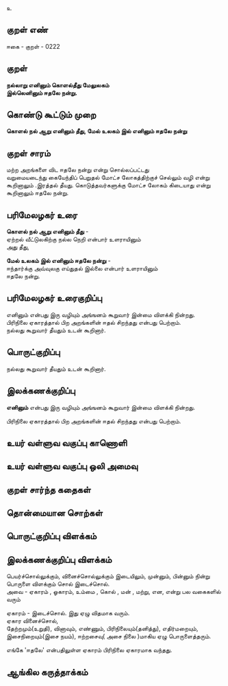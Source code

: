 உ

## குறள் எண் 

ஈகை - குறள் - 0222  

## குறள் 

**நல்லாறு எனினும் கொளல்தீது மேலுலகம்  
இல்லெனினும் ஈதலே நன்று.** 

## கொண்டு கூட்டும் முறை

**கொளல் நல் ஆறு எனினும் தீது, மேல் உலகம் இல் எனினும் ஈதலே நன்று**

## குறள் சாரம் 

மற்ற அறங்களை விட ஈதலே நன்று என்று சொல்லப்பட்டது  
வறுமையடைந்து கையேந்திப் பெறுதல் மோட்ச லோகத்திற்குச் செல்லும் வழி என்று கூறினாலும் .இரத்தல் தீயது. கொடுத்தவர்களுக்கு மோட்ச லோகம் கிடையாது என்று கூறினாலும் ஈதலே நன்று.

## பரிமேலழகர் உரை

**கொளல் நல் ஆறு எனினும் தீது** -  
ஏற்றல் வீட்டுலகிற்கு நல்ல நெறி என்பார் உளராயினும்  
அது தீது,  

**மேல் உலகம் இல் எனினும் ஈதலே நன்று** -  
ஈந்தார்க்கு அவ்வுலகு எய்துதல் இல்லை என்பார் உளராயினும்  
ஈதலே நன்று.  

## பரிமேலழகர் உரைகுறிப்பு   

எனினும் என்பது இரு வழியும் அங்ஙனம் கூறுவார் இன்மை விளக்கி நின்றது.  
பிரிநிலை ஏகாரத்தால் பிற அறங்களின் ஈதல் சிறந்தது என்பது பெற்றாம்.  
நல்லது கூறுவார் தீயதும் உடன் கூறினார்.  

## பொருட்குறிப்பு 

நல்லது கூறுவார் தீயதும் உடன் கூறினார்.  

## இலக்கணக்குறிப்பு  

**எனினும்** என்பது இரு வழியும் அங்ஙனம் கூறுவார் இன்மை விளக்கி நின்றது.  

பிரிநிலை ஏகாரத்தால் பிற அறங்களின் ஈதல் சிறந்தது என்பது பெற்றாம்.  

## உயர் வள்ளுவ வகுப்பு காணொளி


## உயர் வள்ளுவ வகுப்பு ஒலி அமைவு 

 
## குறள் சார்ந்த கதைகள் 


## தொன்மையான சொற்கள்


## பொருட்குறிப்பு விளக்கம்


## இலக்கணக்குறிப்பு விளக்கம்  
பெயர்ச்சொல்லுக்கும், வினைச்சொல்லுக்கும் இடையிலும், முன்னும், பின்னும் நின்று பொருளை விளக்கும் சொல் இடைச்சொல்.		
அவை 	- ஏகாரம் , ஓகாரம், உம்மை , கொல் , மன் , மற்று, என, என்று பல வகைகளில் வரும் 	
		
ஏகாரம் - இடைச்சொல். இது ஏழு விதமாக வரும்.		
ஏகார வினைச்சொல்,		
தேற்றமும்(உறுதி), வினாவும், எண்ணும், பிரிநிலையும்(தனித்து), எதிர்மறையும், இசைநிறையும்(இசை நயம்), ஈற்றசைவு( அசை நிலை )மாகிய ஏழு பொருளைத்தரும்.		

எங்கே 'ஈதலே' என்பதிலுள்ள ஏகாரம் பிரிநிலை  ஏகாரமாக வந்தது.  

## ஆங்கில கருத்தாக்கம் 


